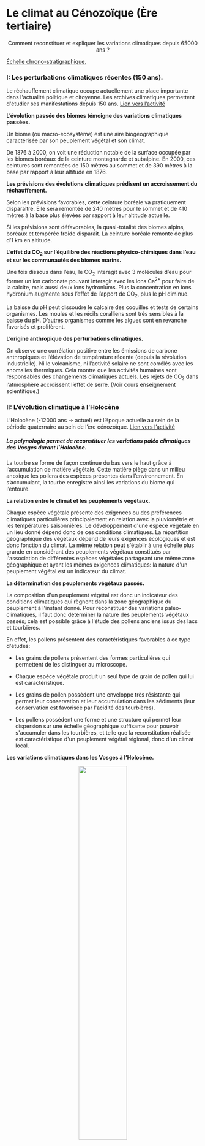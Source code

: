 # Le climat au Cénozoïque (Ère tertiaire)

<p align=center>Comment reconstituer et expliquer les variations climatiques depuis 65000 ans ?</p>

<a href="https://oversas.org/ipfs/QmRRRQahPMRV6jU3ZSBQHBEFiWWdymKjwoqvti9NxtRMbv">Échelle chrono-stratigraphique.</a>


### I: Les perturbations climatiques récentes (150 ans).

Le réchauffement climatique occupe actuellement une place importante dans l'actualité politique et citoyenne. Les archives climatiques permettent d'étudier ses manifestations depuis 150 ans. [Lien vers l’activité](https://oversas.org/ipfs/QmRS2rApn8DLeuZAxRozxbLdkgR9SJKDH9u8vyoPSrJsUT)


**L’évolution passée des biomes témoigne des variations climatiques passées.**

Un biome (ou macro-ecosystème) est une aire biogéographique caractérisée par son peuplement végétal et son climat.

De 1876 à 2000, on voit une réduction notable de la surface occupée par les biomes boréaux de la ceinture montagnarde et subalpine. En 2000, ces ceintures sont remontées de 150 mètres au sommet et de 390 mètres à la base par rapport à leur altitude en 1876.

**Les prévisions des évolutions climatiques prédisent un accroissement du réchauffement.**

Selon les prévisions favorables, cette ceinture boréale va pratiquement disparaître. Elle sera remontée de 240 mètres pour le sommet et de 410 mètres à la base plus élevées par rapport à leur altitude actuelle.

Si les prévisions sont défavorables, la quasi-totalité des biomes alpins, boréaux et tempérée froide disparait. La ceinture boréale remonte de plus d’1 km en altitude.

**L’effet du CO<sub>2</sub> sur l’équilibre des réactions physico-chimiques dans l’eau et sur les communautés des biomes marins.**

Une fois dissous dans l’eau, le CO<sub>2</sub> interagit avec 3 molécules d’eau pour former un ion carbonate pouvant interagir avec les ions Ca<sup>2+</sup> pour faire de la calcite, mais aussi deux ions hydroniums. Plus la concentration en ions hydronium augmente sous l’effet de l’apport de CO<sub>2</sub>, plus le pH diminue. 

La baisse du pH peut dissoudre le calcaire des coquilles et tests de certains organismes. Les moules et les récifs coralliens sont très sensibles à la baisse du pH. D’autres organismes comme les algues sont en revanche favorisés et prolifèrent.


**L’origine anthropique des perturbations climatiques.**

On observe une corrélation positive entre les émissions de carbone anthropiques et l’élévation de température récente (depuis la révolution industrielle). Ni le volcanisme, ni l’activité solaire ne sont corrélés avec les anomalies thermiques. Cela montre que les activités humaines sont résponsables des changements climatiques actuels. Les rejets de CO<sub>2</sub> dans l’atmosphère accroissent l’effet de serre. (Voir cours enseignement scientifique.)


### II: L’évolution climatique à l’Holocène

L’Holocène (-12000 ans -> actuel) est l’époque actuelle au sein de la période quaternaire au sein de l’ère cénozoïque. [Lien vers l’activité](https://oversas.org/ipfs/QmSRJirwA5FRbo4Hs8mTznvvu9YL7Fc5nYwgmFtzgu2idZ)

##### La palynologie permet de reconstituer les variations paléo climatiques des Vosges durant l’Holocène.

La tourbe se forme de façon continue du bas vers le haut grâce à l’accumulation de matière végétale. Cette matière piège dans un milieu anoxique les pollens des espèces présentes dans l’environnement. En s’accumulant, la tourbe enregistre ainsi les variations du biome qui l’entoure.

**La relation entre le climat et les peuplements végétaux.**

Chaque espèce végétale présente des exigences ou des préférences climatiques particulières principalement en relation avec la pluviométrie et les températures saisonnières. Le développement d'une espèce végétale en un lieu donné dépend donc de ces conditions climatiques. La répartition géographique des végétaux dépend de leurs exigences écologiques et est donc fonction du climat. La même relation peut s'établir à une échelle plus grande en considérant des peuplements végétaux constitués par l'association de différentes espèces végétales partageant une même zone géographique et ayant les mêmes exigences climatiques: la nature d'un peuplement végétal est  un indicateur du climat.


**La détermination des peuplements végétaux passés.**

La composition d'un peuplement végétal est donc un indicateur des conditions climatiques qui règnent dans la zone géographique du peuplement à l'instant donné. Pour reconstituer des variations paléo-climatiques, il faut donc déterminer la nature des peuplements végétaux passés; cela est possible grâce à l'étude des pollens anciens issus des lacs et tourbières. 

En effet, les pollens présentent des caractéristiques favorables à ce type d'études:

- Les grains de pollens présentent des formes particulières qui permettent de les distinguer au microscope. 

- Chaque espèce végétale produit un seul type de grain de pollen qui lui est caractéristique. 

- Les grains de pollen possèdent une enveloppe très résistante qui permet leur conservation et leur accumulation dans les sédiments (leur conservation est favorisée par l'acidité des tourbières).

- Les pollens possèdent une forme et une structure qui permet leur dispersion sur une échelle géographique suffisante pour pouvoir s'accumuler dans les tourbières, et telle que la reconstitution réalisée est caractéristique d'un peuplement végétal régional, donc d'un climat local. 


**Les variations climatiques dans les Vosges à l’Holocène.**

<div align=center><a href="https://oversas.org/ipfs/QmP1bU8TPkeewWqi1niG6AKehaT9fFZd2NsqouVXCtDDX7"><img src="https://oversas.org/ipfs/QmP1bU8TPkeewWqi1niG6AKehaT9fFZd2NsqouVXCtDDX7" width=50%></a></div>

Au début de l’Holocène, on compte environ 30 % de pollens de poacées et d’armoises (plantes qui résistent à la sécheresse et aux grands froids), 65 % de plantes tels que le bouleau et l’épicéa (résistent au froid, mais le bouleau craint la sécheresse) et à peine 5 % de plantes comme le chêne, le hêtre et le noisetier qui sont plus sensibles au froid. Ceci indique que le climat était froid.

La tendance s’inverse ensuite, et pendant plus de la moitié de l’Holocène, le climat dans les Vosges se réchauffe puisque les associations tempérées (chêne, noisetier et hêtres) constituent 95 % des pollens

Le climat s’est ensuite à nouveau refroidi sans pour autant être très froid : les associations de bouleau, épicéa dominaient, mais les espèces sensibles au froid était toujours présentes.

Plus récemment, on observe un réchauffement puisque la quantité de pollen d’espèces sensibles au froid augmente.

##### Le δ<sup>18</sup>O des foraminifères benthiques permet de reconstituer des variations paléo climatiques globales durant l’Holocène.

Les foraminifères sont des organismes unicellulaires hétérotrophes (protozoaires) aquatiques. Ils vivent dans un test calcaire («coquille» constituée de carbonate de calcium: CaCO<sub>3</sub> contenant du <sup>18</sup>O et du <sup>16</sup>O) qui s'accumule à leur mort dans certaines conditions sur les fonds marins. Le groupe est très diversifié tant d'un point de vue morphologique que biologique. Ainsi certaines espèces sont planctoniques alors que d'autres vivent sur les fonds océaniques (on les dit alors benthiques) où la température est considérée constante au cours du temps.

Il existe une corrélation négative entre le [δ<sup>18</sup>O des foraminifères benthiques](https://github.com/YannBouyeron/SPET/blob/master/Climats/Le%20d18O%20des%20foraminifères%20benthiques.md) et le climat global:   

<h6 align="center"> <b>δ<sup>18</sup>O foraminifères benthiques = - f (T° globale)</b></h6>


Les forages des fonds océaniques donnent accès à des sédiments océaniques contenant des restes de tests calcaires de foraminifères que l'on peut dater (plus les sédiments sont profonds plus ils sont anciens). En mesurant le δ<sup>18</sup>O de ces tests calcaires, et connaissant la relation ci dessus, il est alors possible de reconstituer les variations paléo-climatiques.:

- Une augmentation du δ<sup>18</sup>O des foraminifères benthiques témoigne d'une augmentation du volume des calottes glaciaires, c'est à dire d'un refroidissement climatique. 

- Une diminution du δ<sup>18</sup>O des foraminifères benthiques témoigne d'une diminution du volume des calottes glaciaires, c'est à dire  d'un réchauffement climatique.   


<p align=center>Variations du δ<sup>18</sup>O des foraminifères benthiques à l’Holocène</p>

<div align=center><a href="https://oversas.org/ipfs/QmTwDD8asZt7UAtdKmQjRB2aneKjACvCB6cFcCd7srAtiL"><img src="https://oversas.org/ipfs/QmTwDD8asZt7UAtdKmQjRB2aneKjACvCB6cFcCd7srAtiL" width=60%></a></div>

On observe que:

- De - 10 000 à - 5000 ans, le δ<sup>18</sup>O des foraminifères benthiques est élevé, c’est donc une période froide

- De -5000 à - 1000, le δ<sup>18</sup>O des foraminifères benthiques est plus faible, il y’a donc eu un réchauffement du climat

- De - 1000 à l’actuel, le δ<sup>18</sup>O des foraminifères benthiques augmente légèrement, c’est donc un refroidissement du climat


*Une autre utilisation climatique des foraminifère est envisageable : elle consiste à distinguer parmi les espèces rencontrées dans un échantillon celles qui correspondent à une eau froide ou une eau chaude.*

### III: L’évolution climatique au Pléistocène

Le Pléistocène (-1,7 Ma -> -12000 ans) est l’avant dernière époque (avant l’Holocène) au sein de la période quaternaire au sein de l’ère cénozoïque. [Lien vers l’activité](https://ipfs.io/ipfs/QmchpV8FVxuNkMSiBBbCzmZxbyNFA1tWGZCZhyNJQztHBJ)

**Le [δ<sup>18</sup>O des glaces polaires](https://github.com/YannBouyeron/SPET/blob/master/Climats/Le%20d18O%20des%20glaces%20polaires.md) témoigne d’une alternance de périodes glaciaires et interglaciaires au Pléistocène.**

Au niveau des calottes polaires, le delta isotopique (δ<sup>18</sup>O ou δD) de la glace est fonction de la température de l'air qui régnait au dessus de la calotte lors des précipitations neigeuses à l'origine de la glace. Plus le delta isotopique de la glace est élevé plus la température de l'air était élevée lors de la précipitation neigeuse.

Les carottes de glaces, issues des forages réalisés en Antarctique (pôle Sud) et au Groenland (pôle Nord), donnent accès à des échantillons de glaces anciennes que l'on peut dater (plus la profondeur de la carotte est élevée, plus la glace est âgée) et sur lesquelles on peut mesurer le delta isotopique; il est donc possible de déterminer la température qui régnait au moment des précipitations neigeuses à l'origine des échantillons de glace étudiés.

La calotte glaciaire au niveau de l’Antarctique provient du tassement de plus de 400.000 ans de chute de neige. L'analyse du δ<sup>18</sup>O (ou du δD) des carottes glaciaires met ainsi en évidence une alternance de périodes froides (δ faible) et de périodes chaudes (δ élevé) avec un écart de température d'une dizaine de degrés Celsius. Ces périodes sont approximativement synchrones et de mêmes amplitudes en Antarctique et au Groenland. Il s'agit donc de changements globaux d'un ou plusieurs paramètres du climat. Ces périodes "froides" (périodes glaciaires) ont une périodicité de 100 000 ans et sont entrecoupées de périodes chaudes (périodes inter-glaciaires) d'environ 10 000 ans.

**Les altérations glaciaires témoignent d’épisodes froids au Pléistocène.**

On observe dans les Vosges des déformations et altérations datées du Pléistocène:

- Des stries glaciaires: altérations mécaniques qui résultent de l’avancée d’un glacier

- Des moraines: accumulations de blocs rocheux tombés sur un glacier ou arrachés aux flancs et au fond de la vallée et transportés à la suite de son avancée. 

- Des roches moutonnées présentant une surface polie par l’avancée d’un glacier

- Des blocs erratiques: rochers de grande taille transporté, le plus souvent, par un glacier loin de son lieu d’origine.

Ces roches témoignent d’un épisode froid dans les Vosges au Pléistocène.

#### L’origine des alternances des périodes glaciaires et interglaciaires au Pléistocène: Les paramètres orbitaux de Milankovitch.

[Lien vers l’activité](https://oversas.org/ipfs/QmTuFxG91FSsvLHa6QpH4Hw6D5gyDtgAQcndtw2L7yH18i)

L'étude des variations climatiques des 700 000 dernières années met en évidence une alternance de périodes glaciaires et inter-glaciaires. On dénombre 7 périodes glaciaires au cours des 700 000 dernières années; on observe ainsi une périodicité de 100 000 ans entre 2 maxima glaciaires. Au sein de ces périodes de 100 000 ans, on distingue des variations climatiques de moindre amplitude sur des périodes de 41.000, 23.000 et 19.000 ans.

La teneur en CO<sub>2</sub> atmosphérique et [l'albédo](https://oversas.org/ipfs/QmTz5xpxqwzxZNXfAaHf13fxq81TkpZNDzuqvEVsttraWa) amplifient les variations climatiques selon un mécanisme de rétroaction positive; ce qui devrait s'opposer à l'alternance de périodes glaciaires et interglaciaires observée au cours des 700 000 dernières années; il existerait donc un mécanisme initiateur des variations climatiques.

<div align=center><a href="https://oversas.org/ipfs/QmNVCxVFAAB6Gw33qhc3mRUpgCbx8bdUugPCs2vnH3LDQB"><img src="https://oversas.org/ipfs/QmNVCxVFAAB6Gw33qhc3mRUpgCbx8bdUugPCs2vnH3LDQB" width=100%></a></div>


Au début du XX° siècle, un mathématicien Serbe: Milutin Milankovitch étudie les causes des variations climatiques au cours du Pléistocène. Il émet l'hypothèse d'une influence astronomique, et il teste son hypothèse en étudiant les variations de certains paramètres orbitaux: l'excentricité, l'obliquité, et la précession des équinoxes.

<div align=center><a href="https://oversas.org/ipfs/QmWxPJbRhZXYpwhjo2zWmdkFkBYyMsHR5miVi2HcEeJB89"><img src="https://oversas.org/ipfs/QmWxPJbRhZXYpwhjo2zWmdkFkBYyMsHR5miVi2HcEeJB89"></a></div>

<div align=center><a href="https://oversas.org/ipfs/QmcFjDCeNTMgxpnmydTJiztRB8QtxBGApnzVWgxQbv9fcG"><img src="https://oversas.org/ipfs/QmcFjDCeNTMgxpnmydTJiztRB8QtxBGApnzVWgxQbv9fcG"></a></div>

**Conditions d'installation d'une calotte polaire:** 

Les calottes polaires s'installent sur des continents or au quaternaire les continents sont majoritairement dans l'hémisphère nord. L'installation d'une calotte polaire dans l'HN est favorisée par un faible contraste saisonnier dans l'HN. Pour cela une situation astronomique idéale est par exemple: 

- une excentricité forte
- une obliquité faible
- une précession similaire à l'actuelle

La fonte d'une calotte polaire dans l'HN est favorisée par un fort contraste saisonnier dans l'HN. Pour cela une situation astronomique idéale est par exemple: 

- une excentricité forte
- une obliquité forte
- une précession inverse par rapport à l'actuelle.

**Deux arguments principaux permettent de valider la théorie astronomique des climats:**

1. Les [variations de l’insolation](https://oversas.org/ipfs/QmbPWdahEZ6cG8hSAuqDVWCQUuFvBoUzEw3Hfbva4TWbXm) calculées en tenant compte de l’excentricité, de l’obliquité et de la précession des équinoxes au cours des 700 000 dernières années sont corrélées à celles du δ<sup>18</sup>O des carbonates: plus l’insolation est élevée, plus le δ<sup>18</sup>O est faible. Or plus le δ<sup>18</sup>O dans les carbonates est faible, plus la t° globale de la Terre était élevée. Les variations de l’insolation calculées à partir des paramètres orbitaux sont en cause dans les variations climatiques de la Terre au cours des 700 000 dernières années.

2. L’excentricité de la Terre varie selon des cycles de 100 000 ans, l’obliquité varie selon des cycles de 41 000 ans et la précession varie selon des cycles de 23 000 et 19 000 ans. Or les variations climatiques de la Terre ont une périodicité de 100 000, 41 000 et 23 000 et 19 000 ans. Les variations de l’excentricité de la Terre sont responsables des variations climatiques de périodicité 100 000 ans (cycles climatiques), les variations de l’obliquité de la Terre sont responsables des variations climatiques de périodicité 41 000 ans et la précession des équinoxes est responsable des variations climatiques de périodicités 23 000 et 19 000 ans

La corrélation entre les variations des paramètres orbitaux et les variations climatiques ainsi que la similitude des périodicités plaident en faveur de la théorie astronomique des climats. Cependant, l'impact sur l'insolation reste très modeste: les variations sont de l'ordre de 0,1% ce qui entraîne une variation de la température moyenne du globe de quelques dixièmes de degrés, or l'amplitude des variations thermiques mesurées entre les périodes glaciaires et interglaciaires est de l'ordre de 5°C à 10°C. Les variations des paramètres orbitaux agissent comme un mécanisme initiateur des variations climatiques qui sont ensuite amplifiées par la teneur en CO<sub>2</sub> et l'albédo.

### IV: L’évolution climatique au Cénozoïque

Le Cénozoïque ou ère tertiaire s’étend de -66 Ma à l’actuel. [Lien vers l’activité](https://oversas.org/ipfs/QmevrZ793jyBcUdPeGbNf2vyZnGmwRfA8oAjMu8db1jaVn)

**L’aternance de bancs calcaires et marneux dans les Flysh de Zumaia témoigne des conditions climatiques au Cénozoïque:**

Un banc calcaire correspond à une période ou l’altération des continents est faible avec peu de précipitations, et peu d’apport argileux en mer. C’est la signature d’un climat aride.

Un banc marneux, riche en argile est produit lors de périodes climatiques plus humides marquées par une altération intense.

Un couple banc marneux/banc calcaire correspond à un cycle de précession qui dure 20 000 ans.

**L’indice stomatique des feuilles de Ginkgo biloba fossiles témoigne des concentrations en CO<sub>2</sub> passées:**

Le Ginkgo biloba (espèce présente sur la Terre depuis 200 millions d’années) possède sur ses feuilles une quantité de stomates, qui varie avec la concentration atmosphérique de CO<sub>2</sub>. 

L’indice stomatique est le rapport (en %) entre le nombre de stomates d’une feuille et sa surface. Les études menées sur les feuilles de Ginkgo biloba actuelles montrent qu’il existe une corrélation négative entre l’indice stomatique et la concentration en CO<sub>2</sub> atmosphérique.

L’indice stomatique ainsi que d’autres marqueurs du CO<sub>2</sub> (bore , nahcolite, phytoplanctons, paléosols) montrent une corrélation positive entre l’évolution de la concentration en CO<sub>2</sub> atmosphérique et l’évolution de la température au Cénozoïque:

- Au Paléocène et au début de l’Eocène, la concentration en CO<sub>2</sub> atmosphérique augmente (jusqu’à plus de 1000 ppm). Cette augmentation de la concentration en CO<sub>2</sub> atmosphérique est corrélée à une augmentation de la température d’équilibre (27°C) avec présence d’une calotte polaire seulement au pôle Nord.

- A la fin de l’Eocène, puis à l’Oligocène, Miocène, Pliocène, la concentration en CO<sub>2</sub> atmosphérique diminue (jusqu’à 400 ppm). Cette baisse de la concentration en CO<sub>2</sub> atmosphérique est corrélée à une température d’équilibre (19°C) plus faible avec présence d’une calotte polaire aux deux pôles.


### Le rôle de la tectonique des plaques dans les évolutions climatiques

[Lien vers l’activité](https://oversas.org/ipfs/QmXsPzjhrSXJ7vjrKHiXHUp35tj7WbJr7VRiDYA39GsJ5p)

**Le rôle de la tectonique des plaques dans la formation d’un inlandsis en antarctique au début de l’oligocène (après 33 Ma):**

Avant 33 Ma (à l’Éocène) le climat était globalement plus chaud. De plus, des eaux chaudes descendent de l’équateur en longeant la côte Est de l’Australie. Ces eaux chaudes baignent alors les côtes antarctiques ce qui réchauffe le continent. 

Le refroidissement initié au milieu de l’Eocène et la séparation entre la Tasmanie et l’Antarctique, permettent la circulation d’eaux froides qui peuvent faire le tour de l’Antarctique, ce qui induit le refroidissement du continent et la mise en place d’un inlandsis qui est toujours en place depuis.


**Le rôle de la tectonique des plaques et de l’altération des roches lors du refroidissement climatique du Cénozoïque:**

Au Cénozoïque, la convergence entre la plaque Africaine et la plaque Eurasienne induit une collision à l’origine l’orogénèse alpine et de la fermeture de la Téthys (ancien océan situé entre les 2 plaques). L’altération de la chaîne alpine a eu des conséquences sur le climat du Cénozoïque.

L’altération des silicates des roches magmatiques ou métamorphiques constitutives des chaînes de montagne, consomme du CO<sub>2</sub> lors du démantèlement des reliefs par érosion. Il y a transfert de CO<sub>2</sub> atmosphérique vers l'hydrosphère : 

<p align=center>CaSiO<sub>3</sub> + H<sub>2</sub>O+ 2 CO<sub>2</sub> → SiO<sub>2</sub> + Ca<sup>2+</sup> + 2 HCO<sub>3</sub><sup>-</sup></p>

L’apport en Ca<sup>2+</sup> et HCO<sub>3</sub><sup>-</sup> dans les océans provoque alors un décalage de l’équilibre océanique entre la précipitation et la dissolution des carbonates dans le sens de la précipitation:

<p align=center>2 HCO<sub>3</sub><sup>-</sup> + Ca<sup>2+</sup> → CaCO<sub>3</sub> + CO<sub>2</sub> + H<sub>2</sub>O</p>

Ainsi pour 2 CO<sub>2</sub> prélevés dans l’atmosphère lors de l’altération d’un silicate (CaSiO<sub>3</sub>), l’un se retrouve piégé dans un carbonate (CaCO<sub>3</sub>) tandis que l’autre se retrouve solubilisé dans l’hydropshère. Ce mécanisme a contribué à la diminution de la concentration en CO<sub>2</sub> atmosphérique et donc au refroidissement lors du Cénozoïque.


**L’orogénèse alpine et son altération ainsi que les modifications de la circulation océanique ont ainsi contribué au refroidissement du climat au Cénozoïque.**

[Bilan Climats](https://oversas.org/ipfs/QmV94TRudryJAGUVGsUvYermqQhS2AFKKHzuauQt7xbYV6)

